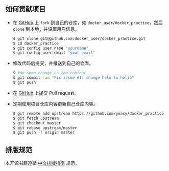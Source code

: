 ## 如何贡献项目

* 在 [GitHub](https://github.com/yeasy/docker_practice/fork) 上 `fork` 到自己的仓库，如 `docker_user/docker_practice`，然后 `clone` 到本地，并设置用户信息。

  ```bash
  $ git clone git@github.com:docker_user/docker_practice.git
  $ cd docker_practice
  $ git config user.name "yourname"
  $ git config user.email "your email"
  ```

* 修改代码后提交，并推送到自己的仓库。

  ```bash
  $ #do some change on the content
  $ git commit -am "Fix issue #1: change helo to hello"
  $ git push
  ```

* 在 [GitHub](https://github.com/yeasy/docker_practice/pulls) 上提交 Pull request。

* 定期使用项目仓库内容更新自己仓库内容。

  ```bash
  $ git remote add upstream https://github.com/yeasy/docker_practice
  $ git fetch upstream
  $ git checkout master
  $ git rebase upstream/master
  $ git push -f origin master
  ```

## 排版规范

本开源书籍遵循 [中文排版指南](https://github.com/mzlogin/chinese-copywriting-guidelines) 规范。

